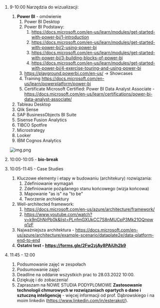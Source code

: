1. 9-10:00 Narzędzia do wizualizacji:
   1. **Power BI** - omówienie 
      1. Power BI Desktop
      2. Power BI Podstawy:
         1. https://docs.microsoft.com/en-us/learn/modules/get-started-with-power-bi/1-introduction
         2. https://docs.microsoft.com/en-us/learn/modules/get-started-with-power-bi/2-using-power-bi
         3. https://docs.microsoft.com/en-us/learn/modules/get-started-with-power-bi/3-building-blocks-of-power-bi
         4. https://docs.microsoft.com/en-us/learn/modules/get-started-with-power-bi/4-exercise-touring-and-using-power-bi
      3. https://playground.powerbi.com/en-us/ -> Showcases 
      4. Training https://docs.microsoft.com/en-us/learn/powerplatform/power-bi 
      5. Certificate Microsoft Certified: Power BI Data Analyst Associate - https://docs.microsoft.com/en-us/learn/certifications/power-bi-data-analyst-associate/
   2. Tableau Desktop 
   3. Qlik Sense 
   4. SAP BusinessObjects BI Suite 
   5. Sisense Fusion Analytics 
   6. TIBCO Spotfire 
   7. Microstrategy
   8. Looker
   9. IBM Cognos Analytics

   ![img.png](https://powerbiblogscdn.azureedge.net/wp-content/uploads/2021/02/Figure1.png)

2. 10:00-10:05 - **bio-break**
3. 10:05-11:45 - Case Studies 
   1. Kluczowe elementy i etapy w budowaniu (architekury) rozwiązania:
      1. Zdefiniowanie wymagań
      2. Zdefiniowanie pożądanego stanu końcowego (wizja końcowa)
      3. Mapowanie "as is" na "to be"
      4. Tworzenie archiektury
   2. Well-architected framework: 
      1. https://docs.microsoft.com/en-us/azure/architecture/framework/
      2. https://www.youtube.com/watch?v=k9nGhNrPb0k&list=PLnfmGXUkCC7S8nMUCpP3Mk21OQnpwq1zF 
   3. Najważniejsza architektura - https://docs.microsoft.com/en-us/azure/architecture/example-scenario/dataplate2e/data-platform-end-to-end
   4. **Ostatni test - https://forms.gle/2Fw2zjAy8PAiUh2b9**
4. 11:45 - 12:00 
   1. Podsumowanie zajęć w zespołach
   2. Podsumowanie zajęć
   3. Deadline na oddanie wszystkich prac to 28.03.2022 10:00. 
   4. Dziękuję i do zobaczenia! 
   5. Zapraszam na NOWE STUDIA PODYPLOMOWE **Zastosowanie technologii chmurowych w rozwiązaniach opartych o dane i sztuczną inteligencję** - więcej informacji od prof. Dąbrowskiego i na moim linkedin (https://www.linkedin.com/in/esterakot/). 


